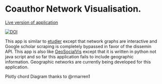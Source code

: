# Coauthor Network Visualisation.

[Live version of application](https://calm-dusk-34444.herokuapp.com/)

[![DOI](https://zenodo.org/badge/340018407.svg)](https://zenodo.org/badge/latestdoi/340018407)

This app is similar to [etudier](https://github.com/edsu/etudier) except that network graphs are interactive and Google scholar scraping is completely bypassed in favor of the dissemin API. This app is also like [GeoSocialVis](https://github.com/dsaffo/GeoSocialVis) except that it is written in python not java script and so far this application fails to include geographic information. Geographic networks are currently being developed for this application.

Plotly chord Diagram thanks to @rmarren1

